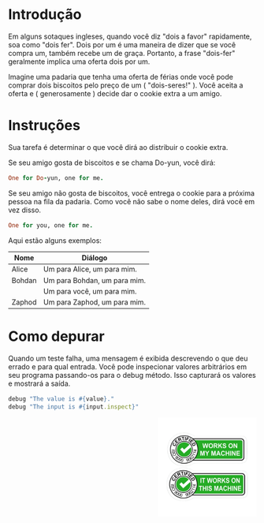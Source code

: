 # Introdução
Em alguns sotaques ingleses, quando você diz "dois a favor" rapidamente, soa como "dois fer". Dois por um é uma maneira de dizer que se você compra um, também recebe um de graça. Portanto, a frase "dois-fer" geralmente implica uma oferta dois por um.

Imagine uma padaria que tenha uma oferta de férias onde você pode comprar dois biscoitos pelo preço de um ( "dois-seres!" ). Você aceita a oferta e ( generosamente ) decide dar o cookie extra a um amigo.

# Instruções
Sua tarefa é determinar o que você dirá ao distribuir o cookie extra.

Se seu amigo gosta de biscoitos e se chama Do-yun, você dirá:

``` ruby
One for Do-yun, one for me.
```

Se seu amigo não gosta de biscoitos, você entrega o cookie para a próxima pessoa na fila da padaria. Como você não sabe o nome deles, dirá você em vez disso.

``` ruby
One for you, one for me.
```

Aqui estão alguns exemplos:

| Nome | Diálogo |
|------|---------|
| Alice |  Um para Alice, um para mim. |
| Bohdan |    Um para Bohdan, um para mim.|
|  |    Um para você, um para mim.|
| Zaphod | Um para Zaphod, um para mim.|

# Como depurar
Quando um teste falha, uma mensagem é exibida descrevendo o que deu errado e para qual entrada. Você pode inspecionar valores arbitrários em seu programa passando-os para o debug método. Isso capturará os valores e mostrará a saída.

``` ruby
debug "The value is #{value}."
debug "The input is #{input.inspect}"
```

<div><img align="right" src="../assets/my_machine.png" alt="my_machine" width="200"></div>